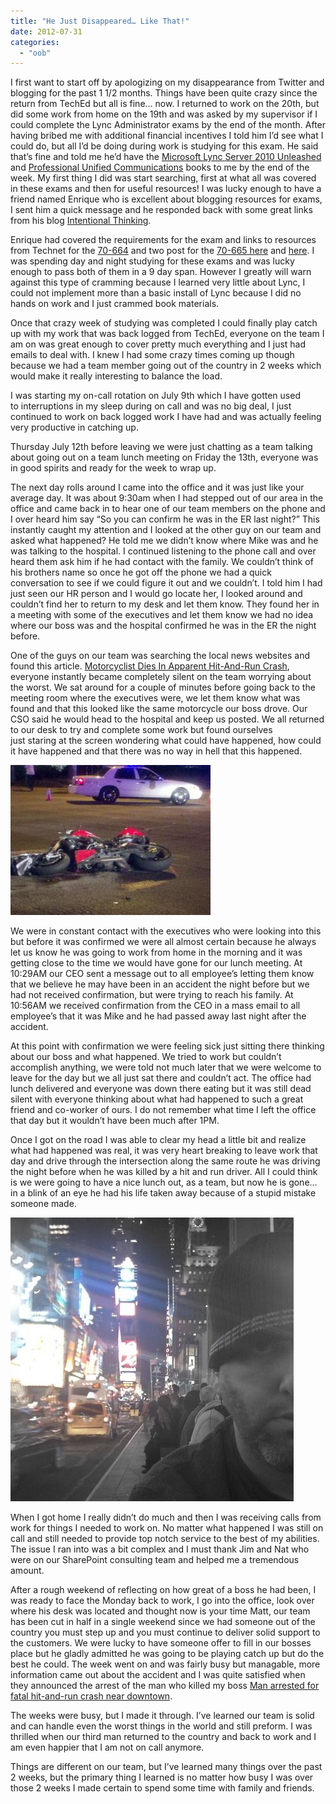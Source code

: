 ```yaml
---
title: "He Just Disappeared… Like That!"
date: 2012-07-31
categories: 
  - "oob"
---
```


I first want to start off by apologizing on my disappearance from Twitter and blogging for the past 1 1/2 months. Things have been quite crazy since the return from TechEd but all is fine… now. I returned to work on the 20th, but did some work from home on the 19th and was asked by my supervisor if I could complete the Lync Administrator exams by the end of the month. After having bribed me with additional financial incentives I told him I’d see what I could do, but all I’d be doing during work is studying for this exam. He said that’s fine and told me he’d have the [Microsoft Lync Server 2010 Unleashed](http://www.amazon.com/gp/product/0672330342/ref=as_li_qf_sp_asin_tl?ie=UTF8&camp=1789&creative=9325&creativeASIN=0672330342&linkCode=as2&tag=mattblogsit-20) and [Professional Unified Communications](http://www.amazon.com/gp/product/0470939036/ref=as_li_qf_sp_asin_tl?ie=UTF8&camp=1789&creative=9325&creativeASIN=0470939036&linkCode=as2&tag=mattblogsit-20) books to me by the end of the week. My first thing I did was start searching, first at what all was covered in these exams and then for useful resources! I was lucky enough to have a friend named Enrique who is excellent about blogging resources for exams, I sent him a quick message and he responded back with some great links from his blog [Intentional Thinking](http://blog.enriquelima.com/).

Enrique had covered the requirements for the exam and links to resources from Technet for the [70-664](http://blog.enriquelima.com/2001/01/01/unofficial-prep-guide-for-ts-microsoft-lync-server-2010-configuring-70-664/) and two post for the [70-665 here](http://blog.enriquelima.com/2001/01/01/unofficial-prep-guide-for-pro-microsoft-lync-server-2010-administrator-70-665-part-1-of-2/) and [here](http://blog.enriquelima.com/2001/01/01/unofficial-prep-guide-for-pro-microsoft-lync-server-2010-administrator-70-665-part-2-of-2/). I was spending day and night studying for these exams and was lucky enough to pass both of them in a 9 day span. However I greatly will warn against this type of cramming because I learned very little about Lync, I could not implement more than a basic install of Lync because I did no hands on work and I just crammed book materials.

Once that crazy week of studying was completed I could finally play catch up with my work that was back logged from TechEd, everyone on the team I am on was great enough to cover pretty much everything and I just had emails to deal with. I knew I had some crazy times coming up though because we had a team member going out of the country in 2 weeks which would make it really interesting to balance the load.

I was starting my on-call rotation on July 9th which I have gotten used to interruptions in my sleep during on call and was no big deal, I just continued to work on back logged work I have had and was actually feeling very productive in catching up.

Thursday July 12th before leaving we were just chatting as a team talking about going out on a team lunch meeting on Friday the 13th, everyone was in good spirits and ready for the week to wrap up.

The next day rolls around I came into the office and it was just like your average day. It was about 9:30am when I had stepped out of our area in the office and came back in to hear one of our team members on the phone and I over heard him say “So you can confirm he was in the ER last night?” This instantly caught my attention and I looked at the other guy on our team and asked what happened? He told me we didn’t know where Mike was and he was talking to the hospital. I continued listening to the phone call and over heard them ask him if he had contact with the family. We couldn’t think of his brothers name so once he got off the phone we had a quick conversation to see if we could figure it out and we couldn’t. I told him I had just seen our HR person and I would go locate her, I looked around and couldn’t find her to return to my desk and let them know. They found her in a meeting with some of the executives and let them know we had no idea where our boss was and the hospital confirmed he was in the ER the night before.

One of the guys on our team was searching the local news websites and found this article. [Motorcyclist Dies In Apparent Hit-And-Run Crash](http://www.theindychannel.com/news/31269988/detail.html), everyone instantly became completely silent on the team worrying about the worst. We sat around for a couple of minutes before going back to the meeting room where the executives were, we let them know what was found and that this looked like the same motorcycle our boss drove. Our CSO said he would head to the hospital and keep us posted. We all returned to our desk to try and complete some work but found ourselves just staring at the screen wondering what could have happened, how could it have happened and that there was no way in hell that this happened.

[![](images/Motorcyclist-Critically-Hurt-In-Apparent-Hit-And-Run-31270090_8961_ver1_0_320_240.jpg "Motorcyclist-Critically-Hurt-In-Apparent-Hit-And-Run-31270090_8961_ver1_0_320_240")](http://mattblogsit.com/wp-content/uploads/2012/11/Motorcyclist-Critically-Hurt-In-Apparent-Hit-And-Run-31270090_8961_ver1_0_320_240.jpg)

We were in constant contact with the executives who were looking into this but before it was confirmed we were all almost certain because he always let us know he was going to work from home in the morning and it was getting close to the time we would have gone for our lunch meeting. At 10:29AM our CEO sent a message out to all employee’s letting them know that we believe he may have been in an accident the night before but we had not received confirmation, but were trying to reach his family. At 10:56AM we received confirmation from the CEO in a mass email to all employee’s that it was Mike and he had passed away last night after the accident.

At this point with confirmation we were feeling sick just sitting there thinking about our boss and what happened. We tried to work but couldn’t accomplish anything, we were told not much later that we were welcome to leave for the day but we all just sat there and couldn’t act. The office had lunch delivered and everyone was down there eating but it was still dead silent with everyone thinking about what had happened to such a great friend and co-worker of ours. I do not remember what time I left the office that day but it wouldn’t have been much after 1PM.

Once I got on the road I was able to clear my head a little bit and realize what had happened was real, it was very heart breaking to leave work that day and drive through the intersection along the same route he was driving the night before when he was killed by a hit and run driver. All I could think is we were going to have a nice lunch out, as a team, but now he is gone… in a blink of an eye he had his life taken away because of a stupid mistake someone made.

[![](images/holcomb-profile.jpg "holcomb-profile")](http://mattblogsit.com/wp-content/uploads/2012/11/holcomb-profile.jpg)

When I got home I really didn’t do much and then I was receiving calls from work for things I needed to work on. No matter what happened I was still on call and still needed to provide top notch service to the best of my abilities. The issue I ran into was a bit complex and I must thank Jim and Nat who were on our SharePoint consulting team and helped me a tremendous amount.

After a rough weekend of reflecting on how great of a boss he had been, I was ready to face the Monday back to work, I go into the office, look over where his desk was located and thought now is your time Matt, our team has been cut in half in a single weekend since we had someone out of the country you must step up and you must continue to deliver solid support to the customers. We were lucky to have someone offer to fill in our bosses place but he gladly admitted he was going to be playing catch up but do the best he could. The week went on and was fairly busy but managable, more information came out about the accident and I was quite satisfied when they announced the arrest of the man who killed my boss [Man arrested for fatal hit-and-run crash near downtown](http://www.wthr.com/story/19015427/serious-motorcycle-accident-blocks-traffic-near-downtown).

The weeks were busy, but I made it through. I’ve learned our team is solid and can handle even the worst things in the world and still preform. I was thrilled when our third man returned to the country and back to work and I am even happier that I am not on call anymore.

Things are different on our team, but I’ve learned many things over the past 2 weeks, but the primary thing I learned is no matter how busy I was over those 2 weeks I made certain to spend some time with family and friends.
